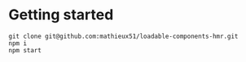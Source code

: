 # Getting started

```
git clone git@github.com:mathieux51/loadable-components-hmr.git
npm i
npm start
```
